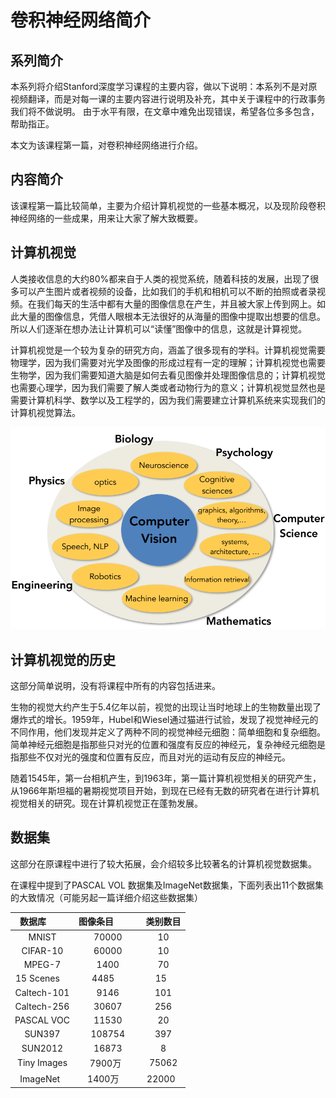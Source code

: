 # 卷积神经网络简介

## 系列简介

本系列将介绍Stanford深度学习课程的主要内容，做以下说明：本系列不是对原视频翻译，而是对每一课的主要内容进行说明及补充，其中关于课程中的行政事务我们将不做说明。
由于水平有限，在文章中难免出现错误，希望各位多多包含，帮助指正。

本文为该课程第一篇，对卷积神经网络进行介绍。

## 内容简介

该课程第一篇比较简单，主要为介绍计算机视觉的一些基本概况，以及现阶段卷积神经网络的一些成果，用来让大家了解大致概要。

## 计算机视觉

人类接收信息的大约80%都来自于人类的视觉系统，随着科技的发展，出现了很多可以产生图片或者视频的设备，比如我们的手机和相机可以不断的拍照或者录视频。在我们每天的生活中都有大量的图像信息在产生，并且被大家上传到网上。如此大量的图像信息，凭借人眼根本无法很好的从海量的图像中提取出想要的信息。所以人们逐渐在想办法让计算机可以“读懂”图像中的信息，这就是计算视觉。

计算机视觉是一个较为复杂的研究方向，涵盖了很多现有的学科。计算机视觉需要物理学，因为我们需要对光学及图像的形成过程有一定的理解；计算机视觉也需要生物学，因为我们需要知道大脑是如何去看见图像并处理图像信息的；计算机视觉也需要心理学，因为我们需要了解人类或者动物行为的意义；计算机视觉显然也是需要计算机科学、数学以及工程学的，因为我们需要建立计算机系统来实现我们的计算机视觉算法。

![](https://github.com/NGSHotpot/deep-learning/blob/master/stanford_img/001.png)

## 计算机视觉的历史

这部分简单说明，没有将课程中所有的内容包括进来。

生物的视觉大约产生于5.4亿年以前，视觉的出现让当时地球上的生物数量出现了爆炸式的增长。1959年，Hubel和Wiesel通过猫进行试验，发现了视觉神经元的不同作用，他们发现并定义了两种不同的视觉神经元细胞：简单细胞和复杂细胞。简单神经元细胞是指那些只对光的位置和强度有反应的神经元，复杂神经元细胞是指那些不仅对光的强度和位置有反应，而且对光的运动有反应的神经元。

随着1545年，第一台相机产生，到1963年，第一篇计算机视觉相关的研究产生，从1966年斯坦福的暑期视觉项目开始，到现在已经有无数的研究者在进行计算机视觉相关的研究。现在计算机视觉正在蓬勃发展。

## 数据集

这部分在原课程中进行了较大拓展，会介绍较多比较著名的计算机视觉数据集。

在课程中提到了PASCAL VOL 数据集及ImageNet数据集，下面列表出11个数据集的大致情况（可能另起一篇详细介绍这些数据集）


| 数据库         | 图像条目           | 类别数目  | 
| :-----------: |:-------------:| :----:| 
| MNIST         | 70000       | 10     | 
| CIFAR-10	    | 60000	      | 10 	   |
| MPEG-7        | 1400	      | 70	   |
| 15 Scenes	    | 4485	      | 15	   | 
| Caltech-101	  | 9146	      | 101	   |
| Caltech-256	  | 30607	      | 256	   |
| PASCAL VOC	  | 11530	      | 20	   |
| SUN397    	  | 108754	    | 397	   |
| SUN2012	      | 16873	      | 8  	   |
| Tiny Images	  | 7900万      | 75062  |
| ImageNet	    | 1400万	     | 22000	   |


